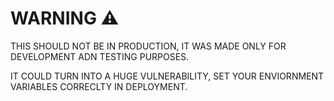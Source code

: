 # WARNING ⚠️

THIS SHOULD NOT BE IN PRODUCTION,
IT WAS MADE ONLY FOR DEVELOPMENT ADN TESTING PURPOSES.

IT COULD TURN INTO A HUGE VULNERABILITY, SET YOUR ENVIORNMENT VARIABLES CORRECLTY IN DEPLOYMENT.
